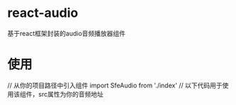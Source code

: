 # react-audio
基于react框架封装的audio音频播放器组件
# 使用
// 从你的项目路径中引入组件
import SfeAudio from './index'
// 以下代码用于使用该组件，src属性为你的音频地址
<SfeAudio src="" />
